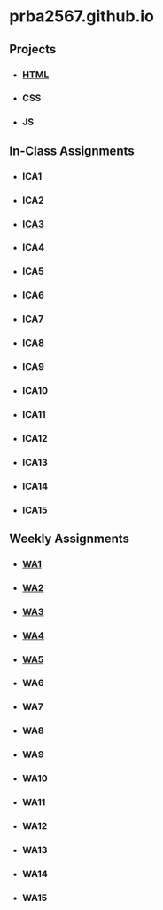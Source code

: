 # prba2567.github.io


## Projects
* ### [HTML](https://prba2567.github.io/html-midterm/page5.html)
* ### CSS
* ### JS

## In-Class Assignments
* ### ICA1
* ### ICA2
* ### [ICA3](https://prba2567.github.io/ica/ica3a.html)
* ### ICA4
* ### ICA5
* ### ICA6
* ### ICA7
* ### ICA8
* ### ICA9
* ### ICA10
* ### ICA11
* ### ICA12
* ### ICA13
* ### ICA14
* ### ICA15

## Weekly Assignments
* ### [WA1](https://prba2567.github.io/wa/wa1.html)
* ### [WA2](https://prba2567.github.io/wa/wa2.html)
* ### [WA3](https://prba2567.github.io/wa/wa3.html)
* ### [WA4](https://prba2567.github.io/wa/wa4/index.html)
* ### [WA5](https://prba2567.github.io/wa/wa5/wa5.html)
* ### WA6
* ### WA7
* ### WA8
* ### WA9
* ### WA10
* ### WA11
* ### WA12
* ### WA13
* ### WA14
* ### WA15




